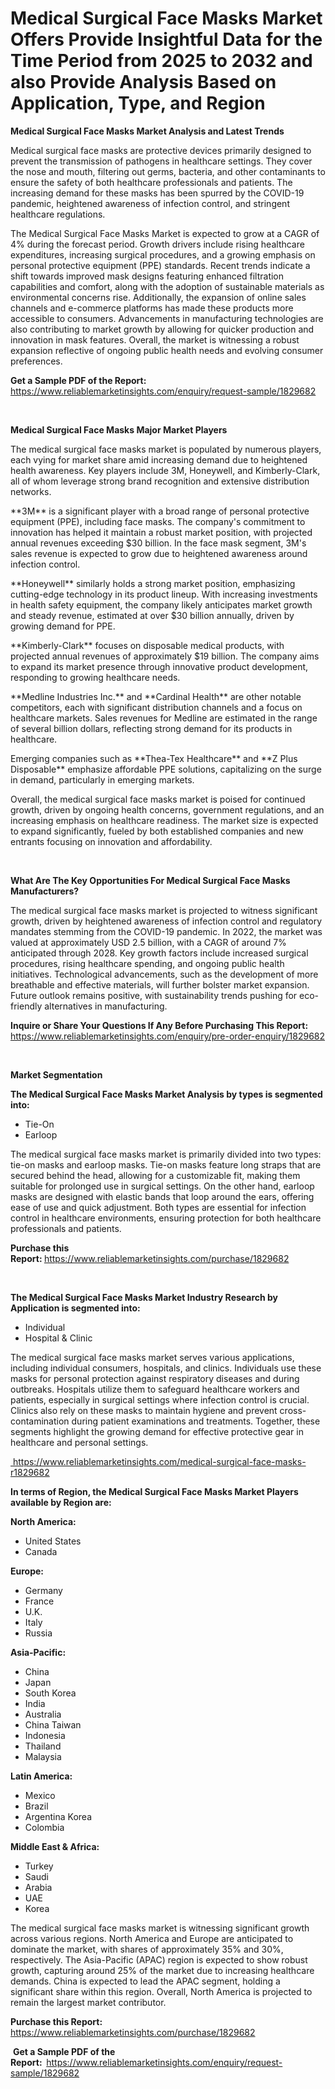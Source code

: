 <p><h1>Medical Surgical Face Masks Market Offers Provide Insightful Data for the Time Period from 2025 to 2032 and also Provide Analysis Based on Application, Type, and Region</h1></p><p><strong>Medical Surgical Face Masks Market Analysis and Latest Trends</strong></p>
<p><p>Medical surgical face masks are protective devices primarily designed to prevent the transmission of pathogens in healthcare settings. They cover the nose and mouth, filtering out germs, bacteria, and other contaminants to ensure the safety of both healthcare professionals and patients. The increasing demand for these masks has been spurred by the COVID-19 pandemic, heightened awareness of infection control, and stringent healthcare regulations.</p><p>The Medical Surgical Face Masks Market is expected to grow at a CAGR of 4% during the forecast period. Growth drivers include rising healthcare expenditures, increasing surgical procedures, and a growing emphasis on personal protective equipment (PPE) standards. Recent trends indicate a shift towards improved mask designs featuring enhanced filtration capabilities and comfort, along with the adoption of sustainable materials as environmental concerns rise. Additionally, the expansion of online sales channels and e-commerce platforms has made these products more accessible to consumers. Advancements in manufacturing technologies are also contributing to market growth by allowing for quicker production and innovation in mask features. Overall, the market is witnessing a robust expansion reflective of ongoing public health needs and evolving consumer preferences.</p></p>
<p><strong>Get a Sample PDF of the Report:&nbsp;</strong> <a href="https://www.reliablemarketinsights.com/enquiry/request-sample/1829682?utm_campaign=1937&utm_medium=2&utm_source=Github&utm_content=ia&utm_term=14042025&utm_id=medical-surgical-face-masks">https://www.reliablemarketinsights.com/enquiry/request-sample/1829682</a></p>
<p>&nbsp;</p>
<p><strong>Medical Surgical Face Masks Major Market Players</strong></p>
<p><p>The medical surgical face masks market is populated by numerous players, each vying for market share amid increasing demand due to heightened health awareness. Key players include 3M, Honeywell, and Kimberly-Clark, all of whom leverage strong brand recognition and extensive distribution networks.</p><p>**3M** is a significant player with a broad range of personal protective equipment (PPE), including face masks. The company's commitment to innovation has helped it maintain a robust market position, with projected annual revenues exceeding $30 billion. In the face mask segment, 3M's sales revenue is expected to grow due to heightened awareness around infection control.</p><p>**Honeywell** similarly holds a strong market position, emphasizing cutting-edge technology in its product lineup. With increasing investments in health safety equipment, the company likely anticipates market growth and steady revenue, estimated at over $30 billion annually, driven by growing demand for PPE.</p><p>**Kimberly-Clark** focuses on disposable medical products, with projected annual revenues of approximately $19 billion. The company aims to expand its market presence through innovative product development, responding to growing healthcare needs.</p><p>**Medline Industries Inc.** and **Cardinal Health** are other notable competitors, each with significant distribution channels and a focus on healthcare markets. Sales revenues for Medline are estimated in the range of several billion dollars, reflecting strong demand for its products in healthcare. </p><p>Emerging companies such as **Thea-Tex Healthcare** and **Z Plus Disposable** emphasize affordable PPE solutions, capitalizing on the surge in demand, particularly in emerging markets.</p><p>Overall, the medical surgical face masks market is poised for continued growth, driven by ongoing health concerns, government regulations, and an increasing emphasis on healthcare readiness. The market size is expected to expand significantly, fueled by both established companies and new entrants focusing on innovation and affordability.</p></p>
<p>&nbsp;</p>
<p><strong>What Are The Key Opportunities For Medical Surgical Face Masks Manufacturers?</strong></p>
<p><p>The medical surgical face masks market is projected to witness significant growth, driven by heightened awareness of infection control and regulatory mandates stemming from the COVID-19 pandemic. In 2022, the market was valued at approximately USD 2.5 billion, with a CAGR of around 7% anticipated through 2028. Key growth factors include increased surgical procedures, rising healthcare spending, and ongoing public health initiatives. Technological advancements, such as the development of more breathable and effective materials, will further bolster market expansion. Future outlook remains positive, with sustainability trends pushing for eco-friendly alternatives in manufacturing.</p></p>
<p><strong>Inquire or Share Your Questions If Any Before Purchasing This Report:</strong> <a href="https://www.reliablemarketinsights.com/enquiry/pre-order-enquiry/1829682?utm_campaign=1937&utm_medium=2&utm_source=Github&utm_content=ia&utm_term=14042025&utm_id=medical-surgical-face-masks">https://www.reliablemarketinsights.com/enquiry/pre-order-enquiry/1829682</a></p>
<p>&nbsp;</p>
<p><strong>Market Segmentation</strong></p>
<p><strong>The Medical Surgical Face Masks Market Analysis by types is segmented into:</strong></p>
<p><ul><li>Tie-On</li><li>Earloop</li></ul></p>
<p><p>The medical surgical face masks market is primarily divided into two types: tie-on masks and earloop masks. Tie-on masks feature long straps that are secured behind the head, allowing for a customizable fit, making them suitable for prolonged use in surgical settings. On the other hand, earloop masks are designed with elastic bands that loop around the ears, offering ease of use and quick adjustment. Both types are essential for infection control in healthcare environments, ensuring protection for both healthcare professionals and patients.</p></p>
<p><strong>Purchase this Report:&nbsp;</strong><a href="https://www.reliablemarketinsights.com/purchase/1829682?utm_campaign=1937&utm_medium=2&utm_source=Github&utm_content=ia&utm_term=14042025&utm_id=medical-surgical-face-masks">https://www.reliablemarketinsights.com/purchase/1829682</a></p>
<p>&nbsp;</p>
<p><strong>The Medical Surgical Face Masks Market Industry Research by Application is segmented into:</strong></p>
<p><ul><li>Individual</li><li>Hospital & Clinic</li></ul></p>
<p><p>The medical surgical face masks market serves various applications, including individual consumers, hospitals, and clinics. Individuals use these masks for personal protection against respiratory diseases and during outbreaks. Hospitals utilize them to safeguard healthcare workers and patients, especially in surgical settings where infection control is crucial. Clinics also rely on these masks to maintain hygiene and prevent cross-contamination during patient examinations and treatments. Together, these segments highlight the growing demand for effective protective gear in healthcare and personal settings.</p></p>
<p><a href="https://www.reliablemarketinsights.com/medical-surgical-face-masks-r1829682?utm_campaign=1937&utm_medium=2&utm_source=Github&utm_content=ia&utm_term=14042025&utm_id=medical-surgical-face-masks">&nbsp;https://www.reliablemarketinsights.com/medical-surgical-face-masks-r1829682</a></p>
<p><strong>In terms of Region, the Medical Surgical Face Masks Market Players available by Region are:</strong></p>
<p>
    <p> <strong> North America: </strong>
        <ul>
            <li>United States</li>
            <li>Canada</li>
        </ul>
        </p> 
    <p> <strong> Europe: </strong>
        <ul>
            <li>Germany</li>
            <li>France</li>
            <li>U.K.</li>
            <li>Italy</li>
            <li>Russia</li>
        </ul>
        </p> 
    <p> <strong> Asia-Pacific: </strong>
        <ul>
            <li>China</li>
            <li>Japan</li>
            <li>South Korea</li>
            <li>India</li>
            <li>Australia</li>
            <li>China Taiwan</li>
            <li>Indonesia</li>
            <li>Thailand</li>
            <li>Malaysia</li>
        </ul>
        </p> 
    <p> <strong> Latin America: </strong>
        <ul>
            <li>Mexico</li>
            <li>Brazil</li>
            <li>Argentina Korea</li>
            <li>Colombia</li>
        </ul>
        </p> 
    <p> <strong> Middle East & Africa: </strong>
        <ul>
            <li>Turkey</li>
            <li>Saudi</li>
            <li>Arabia</li>
            <li>UAE</li>
            <li>Korea</li>
        </ul>
    </p>
    </p>
<p><p>The medical surgical face masks market is witnessing significant growth across various regions. North America and Europe are anticipated to dominate the market, with shares of approximately 35% and 30%, respectively. The Asia-Pacific (APAC) region is expected to show robust growth, capturing around 25% of the market due to increasing healthcare demands. China is expected to lead the APAC segment, holding a significant share within this region. Overall, North America is projected to remain the largest market contributor.</p></p>
<p><strong>Purchase this Report: </strong><a href="https://www.reliablemarketinsights.com/purchase/1829682?utm_campaign=1937&utm_medium=2&utm_source=Github&utm_content=ia&utm_term=14042025&utm_id=medical-surgical-face-masks">https://www.reliablemarketinsights.com/purchase/1829682</a></p>
<p>&nbsp;<strong>Get a Sample PDF of the Report:&nbsp;&nbsp;</strong><a href="https://www.reliablemarketinsights.com/enquiry/request-sample/1829682?utm_campaign=1937&utm_medium=2&utm_source=Github&utm_content=ia&utm_term=14042025&utm_id=medical-surgical-face-masks">https://www.reliablemarketinsights.com/enquiry/request-sample/1829682</a></p>
<p><strong></strong></p>
<p><p></p><p></p><p></p></p>